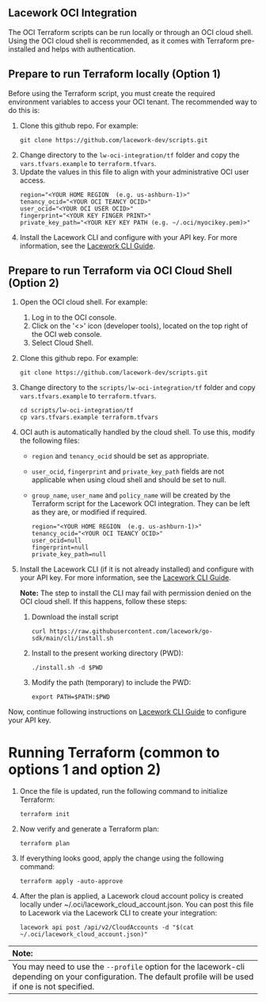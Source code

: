 
## Lacework OCI Integration

The OCI Terraform scripts can be run locally or through an OCI cloud shell. Using the OCI cloud shell is recommended, as it comes with Terraform pre-installed and helps with authentication.

## Prepare to run Terraform locally (Option 1)

Before using the Terraform script, you must create the required environment variables to access your OCI tenant. The recommended way to do this is:

1. Clone this github repo. For example:
   ```
   git clone https://github.com/lacework-dev/scripts.git
   ```
2. Change directory to the `lw-oci-integration/tf` folder and copy the `vars.tfvars.example` to `terraform.tfvars`.
3. Update the values in this file to align with your administrative OCI user access.
    ```
    region="<YOUR HOME REGION  (e.g. us-ashburn-1)>"
    tenancy_ocid="<YOUR OCI TEANCY OCID>"
    user_ocid="<YOUR OCI USER OCID>"
    fingerprint="<YOUR KEY FINGER PRINT>"
    private_key_path="<YOUR KEY KEY PATH (e.g. ~/.oci/myocikey.pem)>"
    ```
4. Install the Lacework CLI and configure with your API key. For more information, see the [Lacework CLI Guide](https://docs.lacework.net/cli/).

## Prepare to run Terraform via OCI Cloud Shell (Option 2)

1. Open the OCI cloud shell. For example:
   1. Log in to the OCI console.
   2. Click on the '<>' icon (developer tools), located on the top right of the OCI web console.
   3. Select Cloud Shell.
2. Clone this github repo. For example:
    ```
    git clone https://github.com/lacework-dev/scripts.git
    ```
3. Change directory to the `scripts/lw-oci-integration/tf` folder and copy `vars.tfvars.example` to `terraform.tfvars`.
    ```
    cd scripts/lw-oci-integration/tf
    cp vars.tfvars.example terraform.tfvars
    ```
4. OCI auth is automatically handled by the cloud shell. To use this, modify the following files:
   * `region` and `tenancy_ocid` should be set as appropriate.
   * `user_ocid`, `fingerprint` and `private_key_path` fields are not applicable when using cloud shell and should be set to null.
   * `group_name`, `user_name` and `policy_name` will be created by the Terraform script for the Lacework OCI integration. They can be left as they are, or modified if required.
     
     ```
     region="<YOUR HOME REGION  (e.g. us-ashburn-1)>"
     tenancy_ocid="<YOUR OCI TEANCY OCID>"
     user_ocid=null
     fingerprint=null
     private_key_path=null
     
     ```
5. Install the Lacework CLI (if it is not already installed) and configure with your API key. For more information, see the [Lacework CLI Guide](https://docs.lacework.net/cli/).
     
   **Note:** The step to install the CLI may fail with permission denied on the OCI cloud shell. If this happens, follow these steps:
   1. Download the install script
      ```
      curl https://raw.githubusercontent.com/lacework/go-sdk/main/cli/install.sh
      ```
   2. Install to the present working directory (PWD):
      ```
      ./install.sh -d $PWD
      ```
   3. Modify the path (temporary) to include the PWD:
      ```
      export PATH=$PATH:$PWD
      ```

Now, continue following instructions on [Lacework CLI Guide](https://docs.lacework.net/cli/) to configure your API key.

# Running Terraform (common to options 1 and option 2)

1. Once the file is updated, run the following command to initialize Terraform:
   ```
   terraform init
   ```

2. Now verify and generate a Terraform plan:
   ```
   terraform plan
   ```
3. If everything looks good, apply the change using the following command:
   ```
   terraform apply -auto-approve
   ```
4. After the plan is applied, a Lacework cloud account policy is created locally under ~/.oci/lacework_cloud_account.json. You can post this file to Lacework via the Lacework CLI to create your integration: 
   ```
   lacework api post /api/v2/CloudAccounts -d "$(cat ~/.oci/lacework_cloud_account.json)"
   ```


| **Note:**          |
|:---------------------------|
| You may need to use the `--profile` option for the lacework-cli depending on your configuration. The default profile will be used if one is not specified.     |
